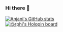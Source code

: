 ### Hi there 👋
[![Anjani's GitHub stats](https://github-readme-stats.vercel.app/api?username=anjanikshree12&hide=stars,issues&count_private=true)](https://github.com/anuraghazra/github-readme-stats)         
[![@rphi's Holopin board](https://holopin.io/api/user/board?user=anjanikshree12)](https://holopin.io/@rphi)
<!-- ![](https://komarev.com/ghpvc/?username=anjanikshree12&style=for-the-badge) -->
<!-- [![Top Langs](https://github-readme-stats.vercel.app/api/top-langs/?username=anjanikshree12)](https://github.com/anuraghazra/github-readme-stats) -->
<!--
**anjanikshree12/anjanikshree12** is a ✨ _special_ ✨ repository because its `README.md` (this file) appears on your GitHub profile.

Here are some ideas to get you started:

- 🔭 I’m currently working on ...
- 🌱 I’m currently learning ...
- 👯 I’m looking to collaborate on ...
- 🤔 I’m looking for help with ...
- 💬 Ask me about ...
- 📫 How to reach me: ...
- 😄 Pronouns: ...
- ⚡ Fun fact: ...
-->
